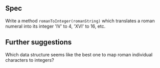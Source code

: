 ## Spec
Write a method `romanToInteger(romanString)` which translates a roman numeral into its integer 'IV' to 4, 'XVI' to 16, etc.

## Further suggestions

Which data structure seems like the best one to map roman individual characters to integers?
